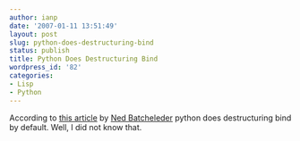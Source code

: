 ```yaml
---
author: ianp
date: '2007-01-11 13:51:49'
layout: post
slug: python-does-destructuring-bind
status: publish
title: Python Does Destructuring Bind
wordpress_id: '82'
categories:
- Lisp
- Python
---
```


According to [this article][ART] by [Ned Batcheleder][NB] python does
destructuring bind by default. Well, I did not know that.

[ART]: http://www.nedbatchelder.com/blog/200701.html#e20070110T070106
[NB]: http://www.nedbatchelder.com/blog
